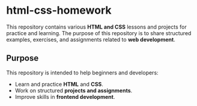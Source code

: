 # html-css-homework

This repository contains various **HTML and CSS** lessons and projects for practice and learning. The purpose of this repository is to share structured examples, exercises, and assignments related to **web development**.

## Purpose
This repository is intended to help beginners and developers:
- Learn and practice **HTML** and **CSS**.
- Work on structured **projects and assignments**.
- Improve skills in **frontend development**.
